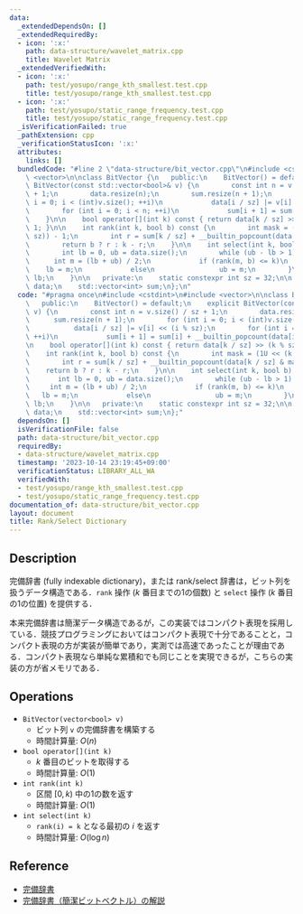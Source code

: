 ```yaml
---
data:
  _extendedDependsOn: []
  _extendedRequiredBy:
  - icon: ':x:'
    path: data-structure/wavelet_matrix.cpp
    title: Wavelet Matrix
  _extendedVerifiedWith:
  - icon: ':x:'
    path: test/yosupo/range_kth_smallest.test.cpp
    title: test/yosupo/range_kth_smallest.test.cpp
  - icon: ':x:'
    path: test/yosupo/static_range_frequency.test.cpp
    title: test/yosupo/static_range_frequency.test.cpp
  _isVerificationFailed: true
  _pathExtension: cpp
  _verificationStatusIcon: ':x:'
  attributes:
    links: []
  bundledCode: "#line 2 \"data-structure/bit_vector.cpp\"\n#include <cstdint>\n#include\
    \ <vector>\n\nclass BitVector {\n   public:\n    BitVector() = default;\n    explicit\
    \ BitVector(const std::vector<bool>& v) {\n        const int n = v.size() / sz\
    \ + 1;\n        data.resize(n);\n        sum.resize(n + 1);\n        for (int\
    \ i = 0; i < (int)v.size(); ++i)\n            data[i / sz] |= v[i] << (i % sz);\n\
    \        for (int i = 0; i < n; ++i)\n            sum[i + 1] = sum[i] + __builtin_popcount(data[i]);\n\
    \    }\n\n    bool operator[](int k) const { return data[k / sz] >> (k % sz) &\
    \ 1; }\n\n    int rank(int k, bool b) const {\n        int mask = (1U << (k %\
    \ sz)) - 1;\n        int r = sum[k / sz] + __builtin_popcount(data[k / sz] & mask);\n\
    \        return b ? r : k - r;\n    }\n\n    int select(int k, bool b) const {\n\
    \        int lb = 0, ub = data.size();\n        while (ub - lb > 1) {\n      \
    \      int m = (lb + ub) / 2;\n            if (rank(m, b) <= k)\n            \
    \    lb = m;\n            else\n                ub = m;\n        }\n        return\
    \ lb;\n    }\n\n   private:\n    static constexpr int sz = 32;\n\n    std::vector<uint32_t>\
    \ data;\n    std::vector<int> sum;\n};\n"
  code: "#pragma once\n#include <cstdint>\n#include <vector>\n\nclass BitVector {\n\
    \   public:\n    BitVector() = default;\n    explicit BitVector(const std::vector<bool>&\
    \ v) {\n        const int n = v.size() / sz + 1;\n        data.resize(n);\n  \
    \      sum.resize(n + 1);\n        for (int i = 0; i < (int)v.size(); ++i)\n \
    \           data[i / sz] |= v[i] << (i % sz);\n        for (int i = 0; i < n;\
    \ ++i)\n            sum[i + 1] = sum[i] + __builtin_popcount(data[i]);\n    }\n\
    \n    bool operator[](int k) const { return data[k / sz] >> (k % sz) & 1; }\n\n\
    \    int rank(int k, bool b) const {\n        int mask = (1U << (k % sz)) - 1;\n\
    \        int r = sum[k / sz] + __builtin_popcount(data[k / sz] & mask);\n    \
    \    return b ? r : k - r;\n    }\n\n    int select(int k, bool b) const {\n \
    \       int lb = 0, ub = data.size();\n        while (ub - lb > 1) {\n       \
    \     int m = (lb + ub) / 2;\n            if (rank(m, b) <= k)\n             \
    \   lb = m;\n            else\n                ub = m;\n        }\n        return\
    \ lb;\n    }\n\n   private:\n    static constexpr int sz = 32;\n\n    std::vector<uint32_t>\
    \ data;\n    std::vector<int> sum;\n};"
  dependsOn: []
  isVerificationFile: false
  path: data-structure/bit_vector.cpp
  requiredBy:
  - data-structure/wavelet_matrix.cpp
  timestamp: '2023-10-14 23:19:45+09:00'
  verificationStatus: LIBRARY_ALL_WA
  verifiedWith:
  - test/yosupo/range_kth_smallest.test.cpp
  - test/yosupo/static_range_frequency.test.cpp
documentation_of: data-structure/bit_vector.cpp
layout: document
title: Rank/Select Dictionary
---
```


## Description

完備辞書 (fully indexable dictionary)，または rank/select 辞書は，ビット列を扱うデータ構造である．`rank` 操作 ($k$ 番目までの1の個数) と `select` 操作 ($k$ 番目の1の位置) を提供する．

本来完備辞書は簡潔データ構造であるが，この実装ではコンパクト表現を採用している．競技プログラミングにおいてはコンパクト表現で十分であることと，コンパクト表現の方が実装が簡単であり，実測では高速であったことが理由である．コンパクト表現なら単純な累積和でも同じことを実現できるが，こちらの実装の方が省メモリである．


## Operations

- `BitVector(vector<bool> v)`
    - ビット列 `v` の完備辞書を構築する
    - 時間計算量: $O(n)$
- `bool operator[](int k)`
    - $k$ 番目のビットを取得する
    - 時間計算量: $O(1)$
- `int rank(int k)`
    - 区間 $[0, k)$ 中の1の数を返す
    - 時間計算量: $O(1)$
- `int select(int k)`
    - `rank(i) = k` となる最初の $i$ を返す
    - 時間計算量: $O(\log n)$

## Reference

- [完備辞書](https://miti-7.hatenablog.com/entry/2018/04/15/155638)
- [完備辞書（簡潔ビットベクトル）の解説](https://takeda25.hatenablog.jp/entry/20140201/1391250137)